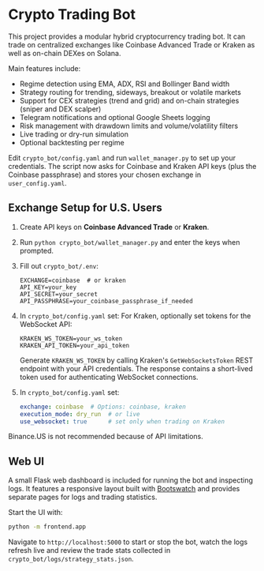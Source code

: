 # Crypto Trading Bot

This project provides a modular hybrid cryptocurrency trading bot. It can trade on centralized exchanges like Coinbase Advanced Trade or Kraken as well as on-chain DEXes on Solana.

Main features include:

- Regime detection using EMA, ADX, RSI and Bollinger Band width
- Strategy routing for trending, sideways, breakout or volatile markets
- Support for CEX strategies (trend and grid) and on-chain strategies (sniper and DEX scalper)
- Telegram notifications and optional Google Sheets logging
- Risk management with drawdown limits and volume/volatility filters
- Live trading or dry-run simulation
- Optional backtesting per regime

Edit `crypto_bot/config.yaml` and run `wallet_manager.py` to set up your credentials. The
script now asks for Coinbase and Kraken API keys (plus the Coinbase passphrase) and
stores your chosen exchange in `user_config.yaml`.

## Exchange Setup for U.S. Users

1. Create API keys on **Coinbase Advanced Trade** or **Kraken**.
2. Run `python crypto_bot/wallet_manager.py` and enter the keys when prompted.
3. Fill out `crypto_bot/.env`:

   ```env
   EXCHANGE=coinbase  # or kraken
   API_KEY=your_key
   API_SECRET=your_secret
   API_PASSPHRASE=your_coinbase_passphrase_if_needed
   ```


4. In `crypto_bot/config.yaml` set:
   For Kraken, optionally set tokens for the WebSocket API:

   ```env
   KRAKEN_WS_TOKEN=your_ws_token
   KRAKEN_API_TOKEN=your_api_token
   ```

   Generate `KRAKEN_WS_TOKEN` by calling Kraken's `GetWebSocketsToken` REST endpoint with your API credentials. The response contains a short-lived token used for authenticating WebSocket connections.

3. In `crypto_bot/config.yaml` set:

   ```yaml
   exchange: coinbase  # Options: coinbase, kraken
   execution_mode: dry_run  # or live
   use_websocket: true      # set only when trading on Kraken
   ```

Binance.US is not recommended because of API limitations.

## Web UI

A small Flask web dashboard is included for running the bot and inspecting logs.
It features a responsive layout built with [Bootswatch](https://bootswatch.com/)
and provides separate pages for logs and trading statistics.

Start the UI with:

```bash
python -m frontend.app
```

Navigate to `http://localhost:5000` to start or stop the bot, watch the logs
refresh live and review the trade stats collected in
`crypto_bot/logs/strategy_stats.json`.
